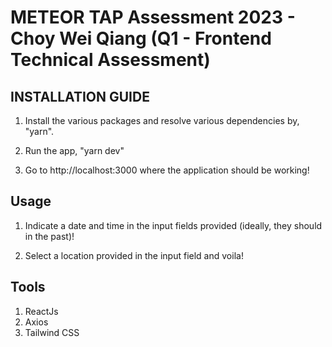 # METEOR TAP Assessment 2023 - Choy Wei Qiang (Q1 - Frontend Technical Assessment)

## INSTALLATION GUIDE

1. Install the various packages and resolve various dependencies by, "yarn".

2. Run the app, "yarn dev"

3. Go to http://localhost:3000 where the application should be working!

## Usage

1. Indicate a date and time in the input fields provided (ideally, they should in the past)!

2. Select a location provided in the input field and voila!

## Tools

1. ReactJs
2. Axios
3. Tailwind CSS
